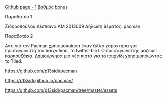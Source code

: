 [Github page - 1 βαθμός bonus](https://p13sidi.github.io/swpages/)

Παραδοτέο 1

Σιδηροπούλου Δέσποινα
AM 2013009
Δήλωση θέματος: pacman

Παραδοτέο 2

Αντί για τον Pacman χρησιμοποίησα έναν άλλο χαρακτήρα για πρωταγωνιστή του παιχνιδιού, το twitter-bird.
O πρωταγωνιστής μαζεύει καρπουζάκια.
Δημιούργησα μια νέα πίστα για το παιχνίδι χρησιμοποιώντας το Tiled.

https://github.com/p13sidi/pacman

https://p13sidi.github.io/pacman/

https://github.com/p13sidi/pacman/tree/master/assets
